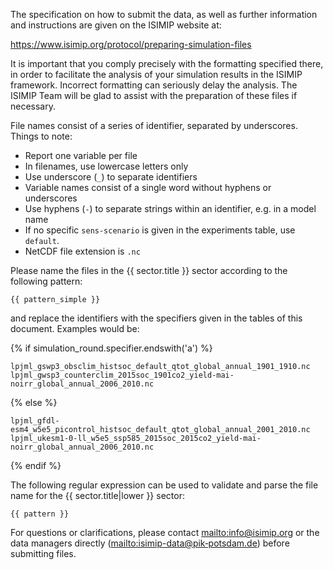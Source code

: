 The specification on how to submit the data, as well as further information and instructions are given on the ISIMIP website at:

<https://www.isimip.org/protocol/preparing-simulation-files>

It is important that you comply precisely with the formatting specified there, in order to facilitate the analysis of your simulation results in the ISIMIP framework. Incorrect formatting can
seriously delay the analysis. The ISIMIP Team will be glad to assist with the preparation of these files if necessary.

File names consist of a series of identifier, separated by underscores. Things to note:

* Report one variable per file
* In filenames, use lowercase letters only
* Use underscore (`_`) to separate identifiers
* Variable names consist of a single word without hyphens or underscores
* Use hyphens (`-`) to separate strings within an identifier, e.g. in a model name
* If no specific `sens-scenario` is given in the experiments table, use `default`.
* NetCDF file extension is `.nc`

Please name the files in the {{ sector.title }} sector according to the following pattern:

```
{{ pattern_simple }}
```

and replace the identifiers with the specifiers given in the tables of this document. Examples would be:

{% if simulation_round.specifier.endswith('a') %}
```
lpjml_gswp3_obsclim_histsoc_default_qtot_global_annual_1901_1910.nc
lpjml_gwsp3_counterclim_2015soc_1901co2_yield-mai-noirr_global_annual_2006_2010.nc
```
{% else %}
```
lpjml_gfdl-esm4_w5e5_picontrol_histsoc_default_qtot_global_annual_2001_2010.nc
lpjml_ukesm1-0-ll_w5e5_ssp585_2015soc_2015co2_yield-mai-noirr_global_annual_2006_2010.nc
```
{% endif %}

The following regular expression can be used to validate and parse the file name for the {{ sector.title|lower }} sector:

```
{{ pattern }}
```

For questions or clarifications, please contact <mailto:info@isimip.org> or the data managers directly (<mailto:isimip-data@pik‐potsdam.de>) before submitting files.
